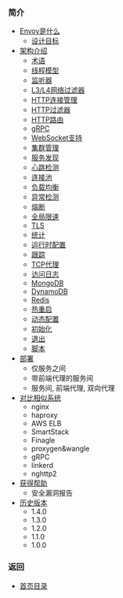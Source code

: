 ### 简介
- [Envoy是什么](Introduction/WhatisEnvoy.md)
	- [设计目标](Introduction/WhatisEnvoy.md)
- [架构介绍](Introduction/Architectureoverview.md)
	- [术语](Introduction/Architectureoverview/Terminology.md)
	- [线程模型](Introduction/Architectureoverview/Threadingmodel.md)
	- [监听器](Introduction/Architectureoverview/Listeners.md)
	- [L3/L4网络过滤器](Introduction/Architectureoverview/Networkfilters.md)
	- [HTTP连接管理](Introduction/Architectureoverview/HTTPconnectionmanagement.md)
	- [HTTP过滤器](Introduction/Architectureoverview/HTTPfilters.md)
	- [HTTP路由](Introduction/Architectureoverview/HTTProuting.md)
	- [gRPC](Introduction/Architectureoverview/gRPC.md)
	- [WebSocket支持](Introduction/Architectureoverview/WebSocketsupport.md)
	- [集群管理](Introduction/Architectureoverview/Clustermanager.md)
	- [服务发现](Introduction/Architectureoverview/Servicediscovery.md)
	- [心跳检测](Introduction/Architectureoverview/Healthchecking.md)
	- [连接池](Introduction/Architectureoverview/Connectionpooling.md)
	- [负载均衡](Introduction/Architectureoverview/Loadbalancing.md)
	- [异常检测](Introduction/Architectureoverview/Outlierdetection.md)
	- [熔断](Introduction/Architectureoverview/Circuitbreaking.md)
	- [全局限速](Introduction/Architectureoverview/Globalratelimiting.md)
	- [TLS](Introduction/Architectureoverview/TLS.md)
	- [统计](Introduction/Architectureoverview/Statistics.md)
	- [运行时配置](Introduction/Architectureoverview/Runtimeconfiguration.md)
	- [跟踪](Introduction/Architectureoverview/Tracing.md)
	- [TCP代理](Introduction/Architectureoverview/TCPproxy.md)
	- [访问日志](Introduction/Architectureoverview/Accesslogging.md)
	- [MongoDB](Introduction/Architectureoverview/MongoDB.md)
	- [DynamoDB](Introduction/Architectureoverview/DynamoDB.md)
	- [Redis](Introduction/Architectureoverview/Redis.md)
	- [热重启](Introduction/Architectureoverview/Hotrestart.md)
	- [动态配置](Introduction/Architectureoverview/Dynamicconfiguration.md)
	- [初始化](Introduction/Architectureoverview/Initialization.md)
	- [退出](Introduction/Architectureoverview/Draining.md)
	- [脚本](Introduction/Architectureoverview/Scripting.md)
- [部署](Introduction/Deploymenttypes.md)
	- 仅服务之间
	- 带前端代理的服务间
	- 服务间, 前端代理, 双向代理
- [对比相似系统](Introduction/Comparisontosimilarsystems.md)
	- nginx
	- haproxy
	- AWS ELB
	- SmartStack
	- Finagle
	- proxygen&wangle
	- gRPC
	- linkerd
	- nghttp2
- [获得帮助](Introduction/Gettinghelp.md)
	- 安全漏洞报告
- [历史版本](Introduction/Versionhistory.md)
	- 1.4.0
	- 1.3.0
	- 1.2.0
	- 1.1.0
	- 1.0.0

### 返回
- [首页目录](README.md)
